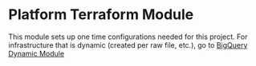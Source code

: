# Platform Terraform Module
This module sets up one time configurations needed for this project.
For infrastructure that is dynamic (created per raw file, etc.), go to
[BigQuery Dynamic Module](../../bigquery-dynamic/README.md)